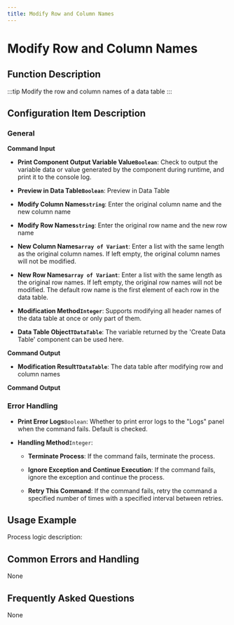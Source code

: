 ```yaml
---
title: Modify Row and Column Names
---
```


# Modify Row and Column Names

## Function Description

:::tip 
Modify the row and column names of a data table
:::

## Configuration Item Description

### General

**Command Input**

- **Print Component Output Variable Value`Boolean`**: Check to output the variable data or value generated by the component during runtime, and print it to the console log.

- **Preview in Data Table`Boolean`**: Preview in Data Table

- **Modify Column Names`string`**: Enter the original column name and the new column name

- **Modify Row Names`string`**: Enter the original row name and the new row name

- **New Column Names`array of Variant`**: Enter a list with the same length as the original column names. If left empty, the original column names will not be modified.

- **New Row Names`array of Variant`**: Enter a list with the same length as the original row names. If left empty, the original row names will not be modified. The default row name is the first element of each row in the data table.

- **Modification Method`Integer`**: Supports modifying all header names of the data table at once or only part of them.

- **Data Table Object`TDataTable`**: The variable returned by the 'Create Data Table' component can be used here.


**Command Output**

- **Modification Result`TDataTable`**: The data table after modifying row and column names


**Command Output**

### Error Handling

- **Print Error Logs**`Boolean`: Whether to print error logs to the "Logs" panel when the command fails. Default is checked. 

- **Handling Method**`Integer`:

    - **Terminate Process**: If the command fails, terminate the process.

    - **Ignore Exception and Continue Execution**: If the command fails, ignore the exception and continue the process.

    - **Retry This Command**: If the command fails, retry the command a specified number of times with a specified interval between retries.

## Usage Example

Process logic description:

## Common Errors and Handling

None

## Frequently Asked Questions

None

